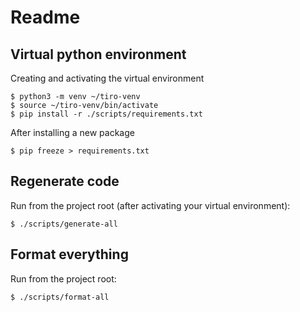 # Readme

## Virtual python environment

Creating and activating the virtual environment

    $ python3 -m venv ~/tiro-venv
    $ source ~/tiro-venv/bin/activate
    $ pip install -r ./scripts/requirements.txt

After installing a new package

    $ pip freeze > requirements.txt

## Regenerate code

Run from the project root (after activating your virtual environment):

    $ ./scripts/generate-all

## Format everything

Run from the project root:

    $ ./scripts/format-all
